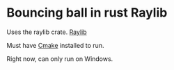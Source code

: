 # Bouncing ball in rust Raylib
Uses the raylib crate. [Raylib](https://crates.io/crates/raylib)

Must have [Cmake](https://cmake.org/download/) installed to run.

Right now, can only run on Windows.